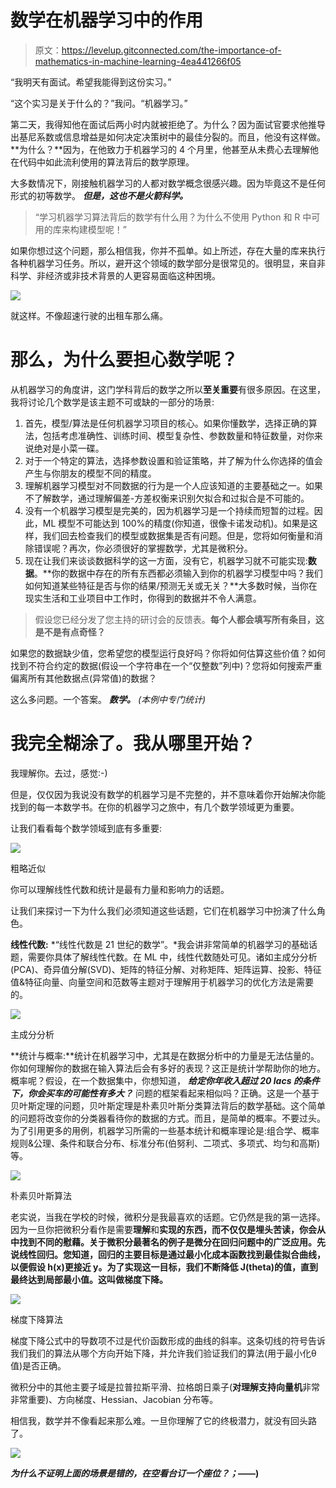 # 数学在机器学习中的作用

> 原文：<https://levelup.gitconnected.com/the-importance-of-mathematics-in-machine-learning-4ea441266f05>

“我明天有面试。希望我能得到这份实习。”

“这个实习是关于什么的？”我问。“机器学习。”

第二天，我得知他在面试后两小时内就被拒绝了。为什么？因为面试官要求他推导出基尼系数或信息增益是如何决定决策树中的最佳分裂的。而且，他没有这样做。**为什么？**因为，在他致力于机器学习的 4 个月里，他甚至从未费心去理解他在代码中如此流利使用的算法背后的数学原理。

大多数情况下，刚接触机器学习的人都对数学概念很感兴趣。因为毕竟这不是任何形式的初等数学。 ***但是，这也不是火箭科学。***

> “学习机器学习算法背后的数学有什么用？为什么不使用 Python 和 R 中可用的库来构建模型呢！”

如果你想过这个问题，那么相信我，你并不孤单。如上所述，存在大量的库来执行各种机器学习任务。所以，避开这个领域的数学部分是很常见的。很明显，来自非科学、非经济或非技术背景的人更容易面临这种困境。

![](img/8e977f322e062360af0b2b9229c4f654.png)

就这样。不像超速行驶的出租车那么痛。

# 那么，为什么要担心数学呢？

从机器学习的角度讲，这门学科背后的数学之所以**至关重要**有很多原因。在这里，我将讨论几个数学是该主题不可或缺的一部分的场景:

1.  首先，模型/算法是任何机器学习项目的核心。如果你懂数学，选择正确的算法，包括考虑准确性、训练时间、模型复杂性、参数数量和特征数量，对你来说绝对是小菜一碟。
2.  对于一个特定的算法，选择参数设置和验证策略，并了解为什么你选择的值会产生与你朋友的模型不同的精度。
3.  理解机器学习模型对不同数据的行为是一个人应该知道的主要基础之一。如果不了解数学，通过理解偏差-方差权衡来识别欠拟合和过拟合是不可能的。
4.  没有一个机器学习模型是完美的，因为机器学习是一个持续而短暂的过程。因此，ML 模型不可能达到 100%的精度(你知道，很像卡诺发动机)。如果是这样，我们回去检查我们的模型或数据集是否有问题。但是，您将如何衡量和消除错误呢？再次，你必须很好的掌握数学，尤其是微积分。
5.  现在让我们来谈谈数据科学的这一方面，没有它，机器学习就不可能实现:**数据**。**你的数据中存在的所有东西都必须输入到你的机器学习模型中吗？我们如何知道某些特征是否与你的结果/预测无关或无关？**大多数时候，当你在现实生活和工业项目中工作时，你得到的数据并不令人满意。

> 假设您已经分发了您主持的研讨会的反馈表。**每个人都会填写所有条目，这是不是有点奇怪？**

如果您的数据缺少值，您希望您的模型运行良好吗？你将如何估算这些价值？如何找到不符合约定的数据(假设一个字符串在一个“仅整数”列中)？您将如何搜索严重偏离所有其他数据点(异常值)的数据？

这么多问题。一个答案。 ***数学。*** *(本例中专门统计)*

# 我完全糊涂了。我从哪里开始？

我理解你。去过，感觉:-)

但是，仅仅因为我说没有数学的机器学习是不完整的，并不意味着你开始解决你能找到的每一本数学书。在你的机器学习之旅中，有几个数学领域更为重要。

让我们看看每个数学领域到底有多重要:

![](img/d6f3c6a32a3242402211a222363a0f34.png)

粗略近似

你可以理解线性代数和统计是最有力量和影响力的话题。

让我们来探讨一下为什么我们必须知道这些话题，它们在机器学习中扮演了什么角色。

**线性代数:** *“线性代数是 21 世纪的数学”。*我会讲非常简单的机器学习的基础话题，需要你具体了解线性代数。在 ML 中，线性代数随处可见。诸如主成分分析(PCA)、奇异值分解(SVD)、矩阵的特征分解、对称矩阵、矩阵运算、投影、特征值&特征向量、向量空间和范数等主题对于理解用于机器学习的优化方法是需要的。

![](img/0a6800d2679951f879849419ba28f944.png)

主成分分析

**统计与概率:**统计在机器学习中，尤其是在数据分析中的力量是无法估量的。你如何理解你的数据在输入算法后会有多好的表现？这正是统计学帮助你的地方。概率呢？假设，在一个数据集中，你想知道， ***给定你年收入超过 20 lacs 的条件下，你会买车的可能性有多大？*** 问题的框架看起来相似吗？正确。这是一个基于贝叶斯定理的问题，贝叶斯定理是朴素贝叶斯分类算法背后的数学基础。这个简单的问题将改变你的分类器看待你的数据的方式。而且，是简单的概率。不要过头。为了引用更多的用例，机器学习所需的一些基本统计和概率理论是:组合学、概率规则&公理、条件和联合分布、标准分布(伯努利、二项式、多项式、均匀和高斯)等。

![](img/5f623e73411ef441b538e01eef21cbcd.png)

朴素贝叶斯算法

老实说，当我在学校的时候，微积分是我最喜欢的话题。它仍然是我的第一选择。因为一旦你把微积分看作是需要**理解**和**实现的东西，**而不仅仅是埋头苦读，你会从中找到不同的慰藉。关于微积分最著名的例子是微分在回归问题中的广泛应用。先说线性回归。您知道，回归的主要目标是通过最小化成本函数找到最佳拟合曲线，以便假设 h(x)更接近 y。为了实现这一目标，我们不断降低 J(theta)的值，直到最终达到局部最小值。这叫做**梯度下降。**

![](img/f320f58523e33a86b7ca81b3149020eb.png)

梯度下降算法

梯度下降公式中的导数项不过是代价函数形成的曲线的斜率。这条切线的符号告诉我们我们的算法从哪个方向开始下降，并允许我们验证我们的算法(用于最小化θ值)是否正确。

微积分中的其他主要子域是拉普拉斯平滑、拉格朗日乘子(**对理解支持向量机**非常非常重要)、方向梯度、Hessian、Jacobian 分布等。

相信我，数学并不像看起来那么难。一旦你理解了它的终极潜力，就没有回头路了。

![](img/3fd4b9abd0814184e9e79ae9be9536fa.png)

***为什么不证明上面的场景是错的，在空看台订一个座位？；*——)**